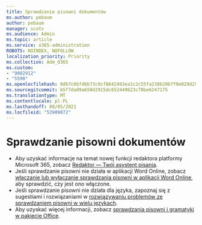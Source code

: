 ```yaml
---
title: Sprawdzanie pisowni dokumentów
ms.author: pebaum
author: pebaum
manager: scotv
ms.audience: Admin
ms.topic: article
ms.service: o365-administration
ROBOTS: NOINDEX, NOFOLLOW
localization_priority: Priority
ms.collection: Adm_O365
ms.custom:
- "9002912"
- "5590"
ms.openlocfilehash: 0db7c6bfd6b73c8cf8642493ea1c2c55fa238b20b7f9e029d290339b9b30c126
ms.sourcegitcommit: b5f7da89a650d2915dc652449623c78be6247175
ms.translationtype: MT
ms.contentlocale: pl-PL
ms.lasthandoff: 08/05/2021
ms.locfileid: "53909872"
---
```

# <a name="spell-check-documents"></a>Sprawdzanie pisowni dokumentów

- Aby uzyskać informacje na temat nowej funkcji redaktora platformy Microsoft 365, zobacz [Redaktor — Twój asystent pisania](https://support.office.com/article/microsoft-editor-checks-grammar-and-more-in-documents-mail-and-the-web-91ecbe1b-d021-4e9e-a82e-abc4cd7163d7).
- Jeśli sprawdzanie pisowni nie działa w aplikacji Word Online, zobacz [włączanie lub wyłączanie sprawdzania pisowni w aplikacji Word Online](https://support.office.com/article/Turn-spell-check-on-or-off-in-Word-Online-fe0b5644-10e6-4e61-b661-441bff362a84), aby sprawdzić, czy jest ono włączone.
- Jeśli sprawdzanie pisowni nie działa dla języka, zapoznaj się z sugestiami i rozwiązaniami w [rozwiązywaniu problemów ze sprawdzaniem pisowni w wielu językach](https://support.office.com/article/troubleshoot-checking-spelling-and-grammar-in-multiple-languages-b887ad70-b15a-43f4-89bb-a41d18026e20).
- Aby uzyskać więcej informacji, zobacz [sprawdzania pisowni i gramatyki w pakiecie Office](https://support.office.com/article/check-spelling-and-grammar-in-office-5cdeced7-d81d-47de-9096-efd0ee909227).
